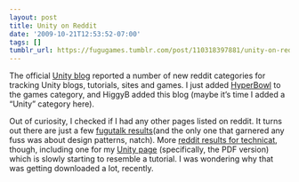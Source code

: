 ```yaml
---
layout: post
title: Unity on Reddit
date: '2009-10-21T12:53:52-07:00'
tags: []
tumblr_url: https://fugugames.tumblr.com/post/110318397881/unity-on-reddit
---
```

The official [Unity blog](http://blogs.unity3d.com/2009/10/20/unity-on-the-web-using-reddit-to-keep-track/) reported a number of new reddit categories for tracking Unity blogs, tutorials, sites and games. I just added [HyperBowl](http://hyperbowl3d.com/) to the games category, and HiggyB added this blog (maybe it’s time I added a “Unity” category here).

Out of curiosity, I checked if I had any other pages listed on reddit. It turns out there are just a few [fugutalk results](http://www.reddit.com/r/all//search?q=fugutalk)(and the only one that garnered any fuss was about design patterns, natch). More [reddit results for technicat](http://www.reddit.com/r/all//search?q=technicat), though, including one for my [Unity page](http://technicat.com/games/unity.html) (specifically, the PDF version) which is slowly starting to resemble a tutorial. I was wondering why that was getting downloaded a lot, recently.

